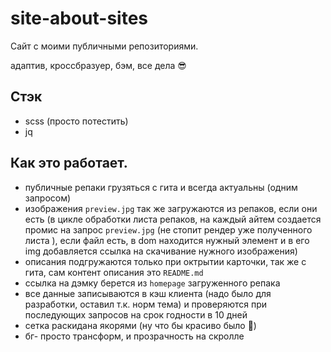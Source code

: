 # site-about-sites
Сайт с моими публичными репозиториями.

адаптив, кроссбразуер, бэм, все дела 😎
## Стэк
- scss (просто потестить)
- jq

## Как это работает.
- публичные репаки грузяться с гита и всегда актуальны (одним запросом)
- изображения `preview.jpg` так же загружаются из репаков, если они есть (в цикле обработки листа репаков, на каждый айтем создается промис на запрос `preview.jpg` (не стопит рендер уже полученного листа ), если файл есть, в dom находится нужный элемент и в его img добавляется ссылка на скачивание нужного изображения)
- описания подгружаются только при октрытии карточки, так же с гита, сам контент описания это `README.md`
- ссылка на дэмку берется из `homepage` загруженного репака
- все данные записываются в кэш клиента (надо было для разработки, оставил т.к. норм тема) и проверяются при последующих запросов на срок годности в 10 дней
- сетка раскидана якорями (ну что бы красиво было 🤡)
- бг- просто трансформ, и прозрачность на скролле
